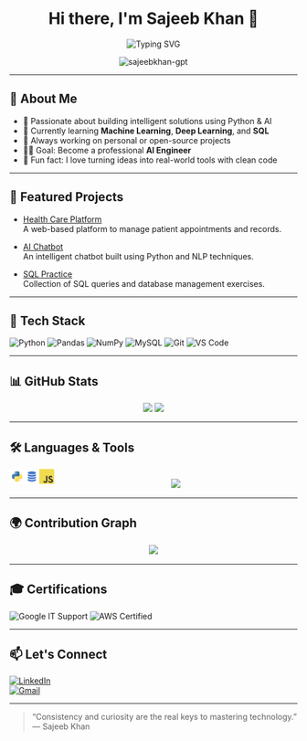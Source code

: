 <h1 align="center">Hi there, I'm Sajeeb Khan 👋</h1>

<p align="center">
  <img src="https://readme-typing-svg.herokuapp.com?font=Fira+Code&size=24&duration=3000&pause=1000&color=0e75b6&center=true&vCenter=true&width=450&lines=Aspiring+AI+Engineer;Python+Developer;Tech+Enthusiast" alt="Typing SVG" />
</p>

<p align="center">
  <img src="https://komarev.com/ghpvc/?username=sajeebkhan-gpt&label=Profile%20views&color=0e75b6&style=flat" alt="sajeebkhan-gpt" />
</p>

---

## 🚀 About Me

- 🎯 Passionate about building intelligent solutions using Python & AI  
- 🧠 Currently learning **Machine Learning**, **Deep Learning**, and **SQL**
- 🔨 Always working on personal or open-source projects
- 🧑‍💻 Goal: Become a professional **AI Engineer**
- 🌱 Fun fact: I love turning ideas into real-world tools with clean code

---

## 📂 Featured Projects

- [Health Care Platform](https://github.com/sajeebkhan-gpt/health-care-platform)  
  A web-based platform to manage patient appointments and records.

- [AI Chatbot](https://github.com/sajeebkhan-gpt/ai-chatbot)  
  An intelligent chatbot built using Python and NLP techniques.

- [SQL Practice](https://github.com/sajeebkhan-gpt/sql-practice)  
  Collection of SQL queries and database management exercises.

---

## 🧰 Tech Stack

![Python](https://img.shields.io/badge/Python-3776AB?style=flat-square&logo=python&logoColor=white)
![Pandas](https://img.shields.io/badge/Pandas-150458?style=flat-square&logo=pandas&logoColor=white)
![NumPy](https://img.shields.io/badge/Numpy-013243?style=flat-square&logo=numpy&logoColor=white)
![MySQL](https://img.shields.io/badge/MySQL-00758F?style=flat-square&logo=mysql&logoColor=white)
![Git](https://img.shields.io/badge/Git-F05032?style=flat-square&logo=git&logoColor=white)
![VS Code](https://img.shields.io/badge/VSCode-007ACC?style=flat-square&logo=visual-studio-code&logoColor=white)

---

## 📊 GitHub Stats

<div align="center">
  <img src="https://github-readme-stats.vercel.app/api?username=sajeebkhan-gpt&show_icons=true&theme=radical" width="49%" />
  <img src="https://github-readme-streak-stats.herokuapp.com/?user=sajeebkhan-gpt&theme=radical" width="49%" />
</div>

---

## 🛠️ Languages & Tools

<img align="left" alt="Python" width="26px" src="https://raw.githubusercontent.com/github/explore/main/topics/python/python.png" />
<img align="left" alt="SQL" width="26px" src="https://raw.githubusercontent.com/github/explore/main/topics/sql/sql.png" />
<img align="left" alt="JavaScript" width="26px" src="https://raw.githubusercontent.com/github/explore/main/topics/javascript/javascript.png" />

<br />

<div align="center">
  <img src="https://github-readme-stats.vercel.app/api/top-langs/?username=sajeebkhan-gpt&layout=compact&theme=radical" />
</div>

---

## 🌍 Contribution Graph

<p align="center">
  <img src="https://github-readme-activity-graph.vercel.app/graph?username=sajeebkhan-gpt&theme=react-dark&hide_border=true" />
</p>

---

## 🎓 Certifications

![Google IT Support](https://img.shields.io/badge/Google%20IT%20Support-Certified-green)
![AWS Certified](https://img.shields.io/badge/AWS-Certified-yellow)

---

## 📫 Let's Connect

[![LinkedIn](https://img.shields.io/badge/-LinkedIn-0A66C2?style=flat-square&logo=linkedin&logoColor=white)](https://linkedin.com/in/sajeebkhan)  
[![Gmail](https://img.shields.io/badge/-sksajeebkhan003@gmail.com-D14836?style=flat-square&logo=gmail&logoColor=white)](mailto:sksajeebkhan003@gmail.com)

---

> “Consistency and curiosity are the real keys to mastering technology.” — Sajeeb Khan
